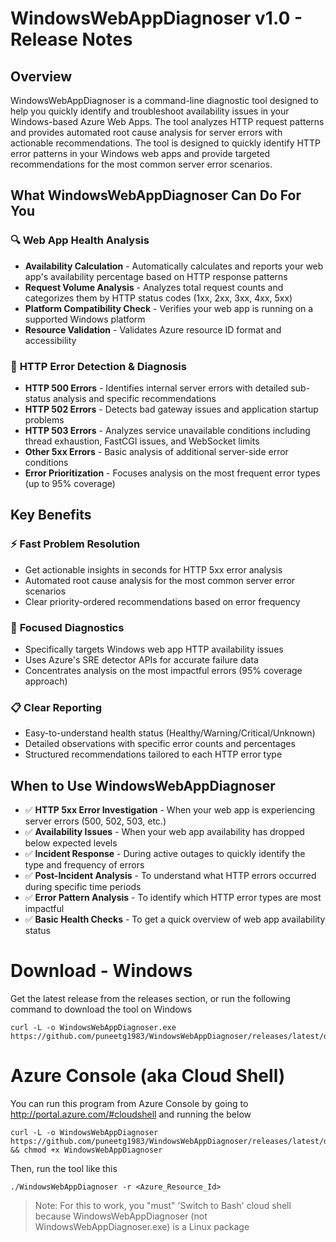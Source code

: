 # WindowsWebAppDiagnoser v1.0 - Release Notes

## Overview
WindowsWebAppDiagnoser is a command-line diagnostic tool designed to help you quickly identify and troubleshoot availability issues in your Windows-based Azure Web Apps. The tool analyzes HTTP request patterns and provides automated root cause analysis for server errors with actionable recommendations. The tool is designed to quickly identify HTTP error patterns in your Windows web apps and provide targeted recommendations for the most common server error scenarios.

## What WindowsWebAppDiagnoser Can Do For You

### 🔍 **Web App Health Analysis**
- **Availability Calculation** - Automatically calculates and reports your web app's availability percentage based on HTTP response patterns
- **Request Volume Analysis** - Analyzes total request counts and categorizes them by HTTP status codes (1xx, 2xx, 3xx, 4xx, 5xx)
- **Platform Compatibility Check** - Verifies your web app is running on a supported Windows platform
- **Resource Validation** - Validates Azure resource ID format and accessibility

### 🚨 **HTTP Error Detection & Diagnosis**
- **HTTP 500 Errors** - Identifies internal server errors with detailed sub-status analysis and specific recommendations
- **HTTP 502 Errors** - Detects bad gateway issues and application startup problems
- **HTTP 503 Errors** - Analyzes service unavailable conditions including thread exhaustion, FastCGI issues, and WebSocket limits
- **Other 5xx Errors** - Basic analysis of additional server-side error conditions
- **Error Prioritization** - Focuses analysis on the most frequent error types (up to 95% coverage)


## Key Benefits

### ⚡ **Fast Problem Resolution**
- Get actionable insights in seconds for HTTP 5xx error analysis
- Automated root cause analysis for the most common server error scenarios
- Clear priority-ordered recommendations based on error frequency

### 🎯 **Focused Diagnostics**
- Specifically targets Windows web app HTTP availability issues
- Uses Azure's SRE detector APIs for accurate failure data
- Concentrates analysis on the most impactful errors (95% coverage approach)

### 📋 **Clear Reporting**
- Easy-to-understand health status (Healthy/Warning/Critical/Unknown)
- Detailed observations with specific error counts and percentages
- Structured recommendations tailored to each HTTP error type


## When to Use WindowsWebAppDiagnoser

- ✅ **HTTP 5xx Error Investigation** - When your web app is experiencing server errors (500, 502, 503, etc.)
- ✅ **Availability Issues** - When your web app availability has dropped below expected levels
- ✅ **Incident Response** - During active outages to quickly identify the type and frequency of errors
- ✅ **Post-Incident Analysis** - To understand what HTTP errors occurred during specific time periods
- ✅ **Error Pattern Analysis** - To identify which HTTP error types are most impactful
- ✅ **Basic Health Checks** - To get a quick overview of web app availability status


# Download - Windows
Get the latest release from the releases section, or run the following command to download the tool on Windows

```
curl -L -o WindowsWebAppDiagnoser.exe https://github.com/puneetg1983/WindowsWebAppDiagnoser/releases/latest/download/WindowsWebAppDiagnoser.exe
```

# Azure Console (aka Cloud Shell)
You can run this program from Azure Console by going to http://portal.azure.com/#cloudshell and running the below

```
curl -L -o WindowsWebAppDiagnoser https://github.com/puneetg1983/WindowsWebAppDiagnoser/releases/latest/download/WindowsWebAppDiagnoser && chmod +x WindowsWebAppDiagnoser
```

Then, run the tool like this
```
./WindowsWebAppDiagnoser -r <Azure_Resource_Id>
```

> Note: For this to work, you "must" 'Switch to Bash' cloud shell because WindowsWebAppDiagnoser (not WindowsWebAppDiagnoser.exe) is a Linux package
